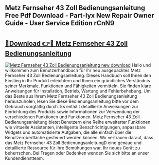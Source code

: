 ## Metz Fernseher 43 Zoll Bedienungsanleitung Free Pdf Download - Part-lyx New Repair Owner Guide - User Service Edition rCnN9

# <h2><a href="http://df4max.blite.top/?on=Metz+Fernseher+43+Zoll+Bedienungsanleitung">🔗Download 👉🔴 Metz Fernseher 43 Zoll Bedienungsanleitung</a></h2>

[![Metz Fernseher 43 Zoll Bedienungsanleitung new download](https://i.imgur.com/lujVjoI.png)](http://df4max.blite.top/?on=Metz+Fernseher+43+Zoll+Bedienungsanleitung)
Hallo und willkommen zum Benutzerhandbuch für Ihr neu ausgepacktes Metz Fernseher 43 Zoll Bedienungsanleitung. Dieses Handbuch soll Ihnen den Einstieg in Ihr Produkt erleichtern und Ihnen ein gründliches Verständnis seiner Merkmale, Funktionen und Fähigkeiten vermitteln. Sie finden klare Anweisungen für Installation, Betrieb, Wartung und Fehlerbehebung. Um das Beste aus Ihrem Metz Fernseher 43 Zoll Bedienungsanleitung herauszuholen, lesen Sie diese Bedienungsanleitung bitte vor dem Gebrauch sorgfältig durch. Es enthält detaillierte Anweisungen zur Einrichtung des Produkts sowie Informationen zur Verwendung der verschiedenen Funktionen und Funktionen. Metz Fernseher 43 Zoll Bedienungsanleitung bietet Benutzern eine Reihe erweiterter Funktionen wie virtuelle Assistenten, intelligente Benachrichtigungen, anpassbare Widgets und automatisierte Aufgaben, die alle einfach über die Benutzeroberfläche gesteuert werden können. Wir vertrauen darauf, dass das Metz Fernseher 43 Zoll BedienungsanleitungD eine genaue und detaillierte Ressource für Ihre Bemühungen war, Ihr neues Gerät zu beherrschen. Bei Fragen oder Bedenken wenden Sie sich bitte an unser Kundendienstteam.
